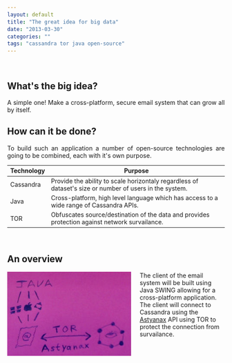```yaml
---
layout: default
title: "The great idea for big data"
date: "2013-03-30"
categories: ""
tags: "cassandra tor java open-source"
---
```


<br/>

<h2>What's the big idea?</h2>
<p class="lead" style="text-align:justify;">
A simple one! Make a cross-platform, secure email system that can grow all by itself.
</p>

<h2>How can it be done?</h2>
<p class="lead" style="text-align:justify;">
To build such an application a number of open-source technologies are going to be combined, each with it's own purpose.
</p>

<table class="table">
  <thead>
    <tr>
      <th>Technology</th>
      <th>Purpose</th>
    </tr>
  </thead>
  <tbody>
    <tr>
      <td>Cassandra</td>
      <td>Provide the ability to scale horizontaly regardless of dataset's size or number of users in the system.</td>
    </tr>
    <tr>
      <td>Java</td>
      <td>Cross-platform, high level language which has access to a wide range of Cassandra APIs.</td>
    </tr>
    <tr>
      <td>TOR</td>
      <td>Obfuscates source/destination of the data and provides protection against network survailance.</td>
    </tr>
  </tbody>
</table>

<br/>

<h2>An overview</h2>
<div style='float:left;margin-right:20px;'>
<img src="/thumbnails/images/Tech-Overview.jpg" alt="Technology Overview">
</div>

<p class="lead">
The client of the email system will be built using Java SWING allowing for a cross-platform application. The client will connect to Cassandra using the <a href="https://github.com/Netflix/astyanax/wiki">Astyanax</a> API using TOR to protect the connection from survailance.
</p>
<div style="clear:both"></div>

<br/>
